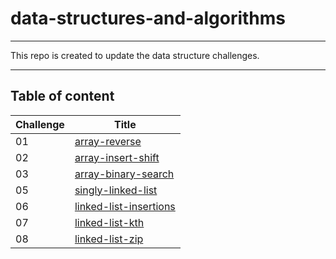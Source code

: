 # data-structures-and-algorithms
---
This repo is created to update the data structure challenges.

---

## Table of content
| Challenge | Title |
| ----------- | ----------- |
| 01 | [array-reverse](./DataStructure/DataStructure/DSA/ArrayReverse) |
| 02 | [array-insert-shift](./DataStructure/DataStructure/DSA/ArrayShift) |
| 03 | [array-binary-search](./DataStructure/DataStructure/DSA/ArrayBinarySearch) |
| 05 | [singly-linked-list](./DataStructure/DataStructure/DSA/LinkedList) |
| 06 | [linked-list-insertions](./DataStructure/DataStructure/DSA/LinkedListInsertions)|
| 07 | [linked-list-kth](./DataStructure/DataStructure/DSA/LinkedListKth)|
| 08 | [linked-list-zip](./DataStructure/DataStructure/DSA/LinkedListZip)|
